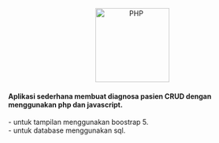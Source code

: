 <div align="center">
    <a href="https://php.net">
        <img
            alt="PHP"
            src="https://www.php.net/images/logos/new-php-logo.svg"
            width="150">
    </a>
</div>

<h4>Aplikasi sederhana membuat diagnosa pasien CRUD dengan menggunakan php dan javascript.</h4>
- untuk tampilan menggunakan boostrap 5. <br>
- untuk database menggunakan sql.
